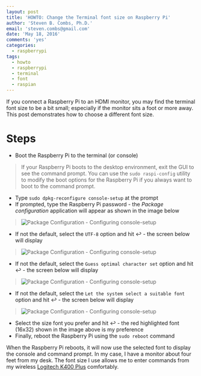 ```yaml
---
layout: post
title: 'HOWTO: Change the Terminal font size on Raspberry Pi'
author: 'Steven B. Combs, Ph.D.'
email: 'steven.combs@gmail.com'
date: 'May 18, 2016'
comments: 'yes'
categories:
  - raspberrypi
tags:
  - howto
  - raspberrypi
  - terminal
  - font
  - raspian
---
```


If you connect a Raspberry Pi to an HDMI monitor, you may find the terminal font size to be a bit small; especially if the monitor sits a foot or more away. This post demonstrates how to choose a different font size.

# Steps

* Boot the Raspberry Pi to the terminal (or console)

> If your Raspberry Pi boots to the desktop environment, exit the GUI to see the command prompt. You can use the `sudo raspi-config` utility to modify the boot options for the Raspberry Pi if you always want to boot to the command prompt.

* Type `sudo dpkg-reconfigure console-setup` at the prompt
* If prompted, type the Raspberry Pi password - the *Package configuration* application will appear as shown in the image below

> ![Package Configuration - Configuring console-setup](http://www.stevencombs.com/images/posts/terminal-font-size-1.png)

*  If not the default, select the `UTF-8` option and hit ↩ - the screen below will display

> ![Package Configuration - Configuring console-setup](http://www.stevencombs.com/images/posts/terminal-font-size-2.png)

* If not the default, select the `Guess optimal character set` option and hit ↩ - the screen below will display

> ![Package Configuration - Configuring console-setup](http://www.stevencombs.com/images/posts/terminal-font-size-3.png)

* If not the default, select the `Let the system select a suitable font` option and hit ↩ - the screen below will display

> ![Package Configuration - Configuring console-setup](http://www.stevencombs.com/images/posts/terminal-font-size-4.png)

* Select the size font you prefer and hit ↩ - the red highlighted font (16x32) shown in the image above is my preference
* Finally, reboot the Raspberry Pi using the `sudo reboot` command

When the Raspberry Pi reboots, it will now use the selected font to display the console and command prompt. In my case, I have a monitor about four feet from my desk. The font size I use allows me to enter commands from my wireless [Logitech K400 Plus](http://www.amazon.com/gp/product/B014EUQOGK/ref=as_li_ss_tl?ie=UTF8&camp=1789&creative=390957&creativeASIN=B014EUQOGK&linkCode=as2&tag=stevenccom-20) comfortably.
